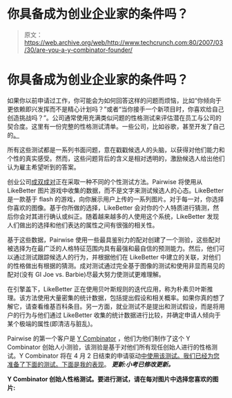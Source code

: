 # 你具备成为创业企业家的条件吗？

> 原文：<https://web.archive.org/web/http://www.techcrunch.com:80/2007/03/30/are-you-a-y-combinator-founder/>

# 你具备成为创业企业家的条件吗？

如果你以前申请过工作，你可能会为如何回答这样的问题而烦恼，比如“你倾向于更依赖即兴发挥而不是精心计划吗？”或者“当你接手一个新项目时，你喜欢给自己创造挑战吗？”。公司通常使用充满类似问题的性格测试来评估潜在员工与公司的契合度。这里有一份完整的性格测试清单。一些公司，比如谷歌，甚至开发了自己的[。](https://web.archive.org/web/20220813215336/http://www.nytimes.com/2007/01/03/technology/03google.html?ex=1325480400&en=e71cadb22a20a3c4&ei=5088&partner=rssnyt&emc=rss)

所有这些测试都是一系列书面问题，意在戳戳候选人的头脑，以获得对他们能力和个性的真实感受。然而，这些问题背后的含义是相对透明的，激励候选人给出他们认为雇主希望听到的答案。

创业公司[成双成对](https://web.archive.org/web/20220813215336/http://www.beta.techcrunch.com/2006/11/09/the-y-combinator-companies/)正在采取一种不同的个性测试方法。Pairwise 将使用从 LikeBetter 图片游戏中收集的数据，而不是文字来测试候选人的心态。LikeBetter 是一款基于 flash 的游戏，向你展示用户上传的一系列图片。对于每一对，你选择你喜欢的图像。基于你所做的选择，LikeBetter 会对你的个人特质进行猜测，然后你会对其进行确认或纠正。随着越来越多的人使用这个系统，LikeBetter 发现人们做出的选择和他们表达的属性之间有很强的相关性。

基于这些数据，Pairwise 使用一些最具鉴别力的配对创建了一个测验，这些配对被选择为在最广泛的人格特征范围内具有最强和最自信的预测能力。然后，他们可以通过测试跟踪候选人的行为，并根据他们在 LikeBetter 中建立的关联，对他们的性格做出有根据的猜测。成对测试通过完全基于图像的测试和使用非显而易见的配对(没有 GI Joe vs. Barbie)尽最大努力使测试更难理解。

在引擎盖下，LikeBetter 正在使用贝叶斯规则的迭代应用，称为朴素贝叶斯推理。该方法使用大量密集的统计数据，包括提出假设和相关概率。如果你真的想了解它，请查看维基百科条目。另一方面，就业测试不是提出和测试假设，而是将用户的行为与他们通过 LikeBetter 收集的统计数据进行比较，并确定申请人倾向于某个极端的属性(即清洁与脏乱)。

Pairwise 的第一个客户是 [Y Combinator](https://web.archive.org/web/20220813215336/http://www.beta.techcrunch.com/2007/03/09/demo-day-y-combinators-spring-chicks/) ，他们为他们制作了这个 Y Combinator 创始人小测验，该测验是基于对他们所有现任创始人进行的性格测试。Y Combinator 将在 4 月 2 日结束的申请驱动[中使用该测试。我们已经为您准备了下面的测试。下面是我的表现](https://web.archive.org/web/20220813215336/http://www.beta.techcrunch.com/2007/02/21/y-combinator-taking-apps-have-idea-will-travel/)。
 ***更新:小考已修改更新。***

**Y Combinator 创始人性格测试。要进行测试，请在每对图片中选择您喜欢的图片:**